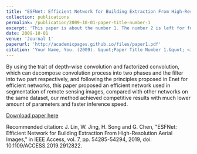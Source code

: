 ```yaml
---
title: "ESFNet: Efficient Network for Building Extraction From High-Resolution Aerial Images"
collection: publications
permalink: /publication/2009-10-01-paper-title-number-1
excerpt: 'This paper is about the number 1. The number 2 is left for future work.'
date: 2009-10-01
venue: 'Journal 1'
paperurl: 'http://academicpages.github.io/files/paper1.pdf'
citation: 'Your Name, You. (2009). &quot;Paper Title Number 1.&quot; <i>Journal 1</i>. 1(1).'
---
```

By using the trait of depth-wise convolution and factorized convolution, which can decompose convolution process into two phases and the filter into two part respectively, and following the principles proposed in Enet for efficient networks, this paper proposed an efficient network used in segmentation of remote sensing images, compared with other networks on the same dataset, our method achieved competitive results with much lower amount of parameters and faster inference speed.

[Download paper here](http://academicpages.github.io/files/paper1.pdf)

Recommended citation: J. Lin, W. Jing, H. Song and G. Chen, "ESFNet: Efficient Network for Building Extraction From High-Resolution Aerial Images," in IEEE Access, vol. 7, pp. 54285-54294, 2019, doi: 10.1109/ACCESS.2019.2912822.
